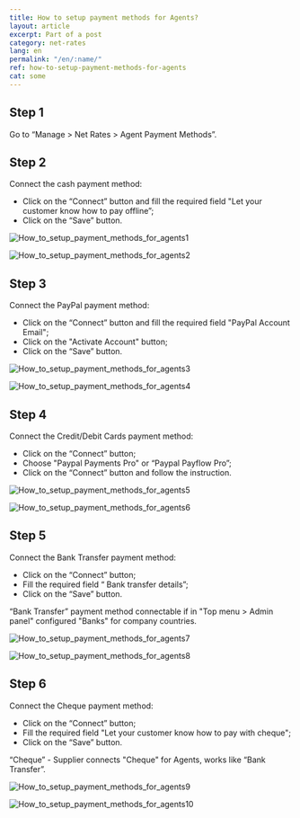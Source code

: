 ```yaml
---
title: How to setup payment methods for Agents?
layout: article
excerpt: Part of a post
category: net-rates
lang: en
permalink: "/en/:name/"
ref: how-to-setup-payment-methods-for-agents
cat: some
---
```


## **Step 1**

Go to “Manage > Net Rates > Agent Payment Methods”.

## **Step 2**

Connect the cash payment method:

- Click on the “Connect” button and fill the required field "Let your customer know how to pay offline”;
- Click on the “Save” button.

![How_to_setup_payment_methods_for_agents1](/assets/images/how_to_setup_payment_methods_for_agents1)

![How_to_setup_payment_methods_for_agents2](/assets/images/how_to_setup_payment_methods_for_agents2)

## **Step 3**

Connect the PayPal payment method:

- Click on the “Connect” button and fill the required field "PayPal Account Email";
- Click on the "Activate Account" button;
- Click on the “Save” button.

![How_to_setup_payment_methods_for_agents3](/assets/images/how_to_setup_payment_methods_for_agents3)

![How_to_setup_payment_methods_for_agents4](/assets/images/how_to_setup_payment_methods_for_agents4)

## **Step 4**

Connect the Credit/Debit Cards payment method:

- Click on the “Connect” button;
- Choose "Paypal Payments Pro" or “Paypal Payflow Pro”;
- Click on the “Connect” button and follow the instruction.

![How_to_setup_payment_methods_for_agents5](/assets/images/how_to_setup_payment_methods_for_agents5)

![How_to_setup_payment_methods_for_agents6](/assets/images/how_to_setup_payment_methods_for_agents6)

## **Step 5**

Connect the Bank Transfer payment method:

- Click on the “Connect” button;
- Fill the required field “ Bank transfer details”;
- Click on the “Save” button.

“Bank Transfer” payment method connectable if in "Top menu > Admin panel" configured "Banks" for company countries.

![How_to_setup_payment_methods_for_agents7](/assets/images/how_to_setup_payment_methods_for_agents7)

![How_to_setup_payment_methods_for_agents8](/assets/images/how_to_setup_payment_methods_for_agents8)

## **Step 6**

Connect the Cheque payment method:

- Click on the “Connect” button;
- Fill the required field "Let your customer know how to pay with cheque";
- Click on the “Save” button.

“Cheque” - Supplier connects "Cheque" for Agents, works like “Bank Transfer”.

![How_to_setup_payment_methods_for_agents9](/assets/images/how_to_setup_payment_methods_for_agents9)

![How_to_setup_payment_methods_for_agents10](/assets/images/how_to_setup_payment_methods_for_agents10)
